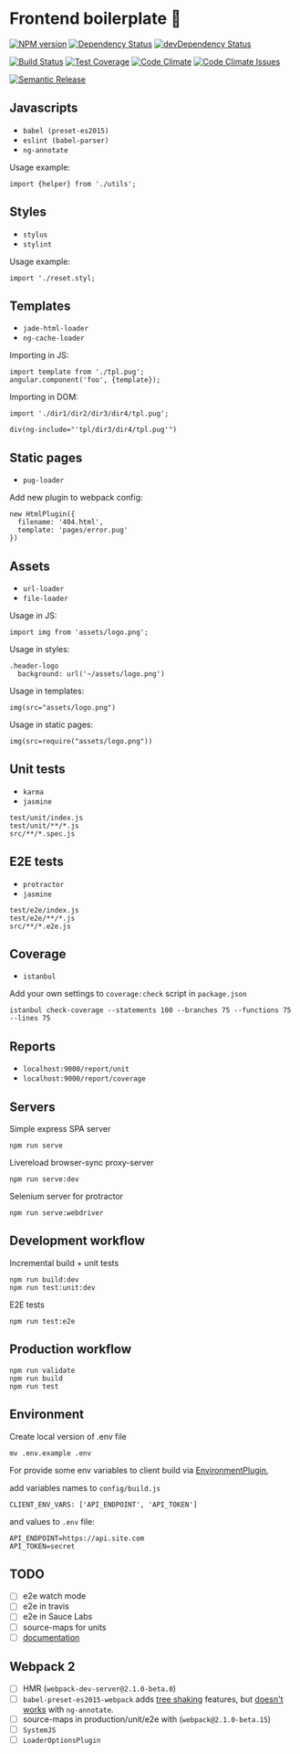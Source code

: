 # Frontend boilerplate 💩

[![NPM version][npm-img]][npm-url] [![Dependency Status][dm-img]][dm-url] [![devDependency Status][dm-dev-img]][dm-dev-url]

[![Build Status][travis-img]][travis-url] [![Test Coverage][coverage-img]][coverage-url] [![Code Climate][climate-img]][climate-url] [![Code Climate Issues][climate-issues-img]][climate-issues-url]

[![Semantic Release][semantic-img]][semantic-url]

[npm-img]: https://badge.fury.io/js/febp.svg
[npm-url]: https://www.npmjs.com/package/febp
[dm-img]: https://david-dm.org/iboozyvoozy/febp.svg
[dm-url]: https://david-dm.org/iboozyvoozy/febp
[dm-dev-img]: https://david-dm.org/iboozyvoozy/febp/dev-status.svg
[dm-dev-url]: https://david-dm.org/iboozyvoozy/febp#info=devDependencies

[travis-img]: https://travis-ci.org/iboozyvoozy/febp.svg
[travis-url]: https://travis-ci.org/iboozyvoozy/febp
[coverage-img]: https://codeclimate.com/github/iboozyvoozy/febp/badges/coverage.svg
[coverage-url]: https://codeclimate.com/github/iboozyvoozy/febp/coverage
[climate-img]: https://codeclimate.com/github/iboozyvoozy/febp/badges/gpa.svg
[climate-url]: https://codeclimate.com/github/iboozyvoozy/febp
[climate-issues-img]: https://codeclimate.com/github/iboozyvoozy/febp/badges/issue_count.svg
[climate-issues-url]: https://codeclimate.com/github/iboozyvoozy/febp
[semantic-img]: https://img.shields.io/badge/%20%20%F0%9F%93%A6%F0%9F%9A%80-semantic--release-e10079.svg
[semantic-url]: https://github.com/semantic-release/semantic-release

## Javascripts

- `babel (preset-es2015)`
- `eslint (babel-parser)`
- `ng-annotate`

Usage example:

```
import {helper} from './utils';
```


## Styles

- `stylus`
- `stylint`

Usage example:

```
import './reset.styl;
```

## Templates

- `jade-html-loader`
- `ng-cache-loader`

Importing in JS:

```
import template from './tpl.pug';
angular.component('foo', {template});
```

Importing in DOM:

```
import './dir1/dir2/dir3/dir4/tpl.pug';
```
```
div(ng-include="'tpl/dir3/dir4/tpl.pug'")
```

## Static pages

- `pug-loader`

Add new plugin to webpack config:

```
new HtmlPlugin({
  filename: '404.html',
  template: 'pages/error.pug'
})
```

## Assets

- `url-loader`
- `file-loader`

Usage in JS:

```
import img from 'assets/logo.png';
```

Usage in styles:

```
.header-logo
  background: url('~/assets/logo.png')
```

Usage in templates:

```
img(src="assets/logo.png")
```

Usage in static pages:

```
img(src=require("assets/logo.png"))
```

## Unit tests

- `karma`
- `jasmine`

```
test/unit/index.js
test/unit/**/*.js
src/**/*.spec.js
```

## E2E tests

- `protractor`
- `jasmine`

```
test/e2e/index.js
test/e2e/**/*.js
src/**/*.e2e.js
```

## Coverage

- `istanbul`

Add your own settings to `coverage:check` script in `package.json`

```
istanbul check-coverage --statements 100 --branches 75 --functions 75 --lines 75
```

## Reports

- `localhost:9000/report/unit`
- `localhost:9000/report/coverage`

## Servers

Simple express SPA server

```
npm run serve
```

Livereload browser-sync proxy-server

```
npm run serve:dev
```

Selenium server for protractor

```
npm run serve:webdriver
```

## Development workflow

Incremental build + unit tests

```
npm run build:dev
npm run test:unit:dev
```

E2E tests

```
npm run test:e2e
```

## Production workflow

```
npm run validate
npm run build 
npm run test
```

## Environment

Create local version of .env file

```
mv .env.example .env 
```

For provide some env variables to client build via [EnvironmentPlugin](https://webpack.github.io/docs/list-of-plugins.html#environmentplugin),

add variables names to `config/build.js`

```
CLIENT_ENV_VARS: ['API_ENDPOINT', 'API_TOKEN']
```

and values to `.env` file:

```
API_ENDPOINT=https://api.site.com
API_TOKEN=secret
```

## TODO
- [ ] e2e watch mode
- [ ] e2e in travis
- [ ] e2e in Sauce Labs
- [ ] source-maps for units
- [ ] [documentation](https://github.com/angular/dgeni)

## Webpack 2
- [ ] HMR (`webpack-dev-server@2.1.0-beta.0`)
- [ ] `babel-preset-es2015-webpack` adds [tree shaking](http://www.2ality.com/2015/12/webpack-tree-shaking.html) features, but [doesn't works](https://github.com/olov/ng-annotate/issues/245) with `ng-annotate`.
- [ ] source-maps in production/unit/e2e with (`webpack@2.1.0-beta.15`)
- [ ] `SystemJS`
- [ ] `LoaderOptionsPlugin`
